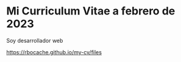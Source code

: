 # Mi Curriculum Vitae a febrero de 2023

Soy desarrollador web

https://rbocache.github.io/my-cv/files
